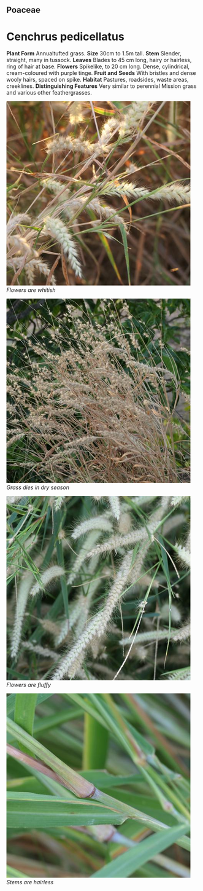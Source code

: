 ## Poaceae
# Cenchrus pedicellatus
 **Plant Form** Annualtufted grass. **Size** 30cm to 1.5m tall. **Stem** Slender, straight, many in tussock. **Leaves** Blades to 45 cm long, hairy or hairless, ring of hair at base. **Flowers** Spikelike, to 20 cm long. Dense, cylindrical, cream-coloured with purple tinge. **Fruit and Seeds** With bristles and dense wooly hairs, spaced on spike. **Habitat** Pastures, roadsides, waste areas, creeklines. **Distinguishing Features** Very similar to perennial Mission grass and various other feathergrasses.


![Flowers are whitish](98838_P1144935.jpg)
 *Flowers are whitish* 

![Grass dies in dry season](98823_P1144895.jpg)
 *Grass dies in dry season* 

![Flowers are fluffy](100325_P1100839.jpg)
 *Flowers are fluffy* 

![Stems are hairless](100327_P1100841.jpg)
 *Stems are hairless* 

